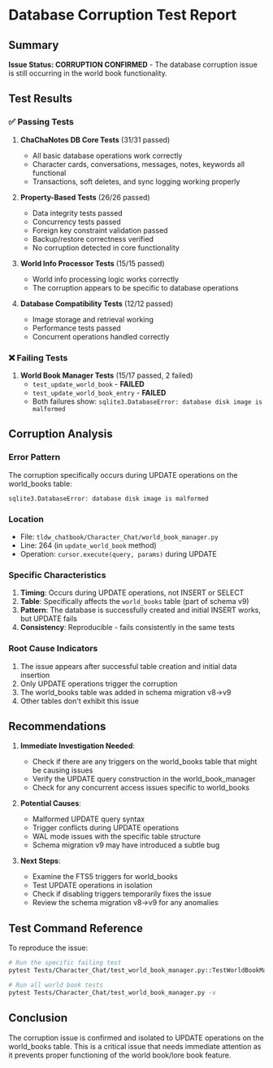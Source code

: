 # Database Corruption Test Report

## Summary

**Issue Status: CORRUPTION CONFIRMED** - The database corruption issue is still occurring in the world book functionality.

## Test Results

### ✅ Passing Tests
1. **ChaChaNotes DB Core Tests** (31/31 passed)
   - All basic database operations work correctly
   - Character cards, conversations, messages, notes, keywords all functional
   - Transactions, soft deletes, and sync logging working properly

2. **Property-Based Tests** (26/26 passed)
   - Data integrity tests passed
   - Concurrency tests passed
   - Foreign key constraint validation passed
   - Backup/restore correctness verified
   - No corruption detected in core functionality

3. **World Info Processor Tests** (15/15 passed)
   - World info processing logic works correctly
   - The corruption appears to be specific to database operations

4. **Database Compatibility Tests** (12/12 passed)
   - Image storage and retrieval working
   - Performance tests passed
   - Concurrent operations handled correctly

### ❌ Failing Tests
1. **World Book Manager Tests** (15/17 passed, 2 failed)
   - `test_update_world_book` - **FAILED**
   - `test_update_world_book_entry` - **FAILED**
   - Both failures show: `sqlite3.DatabaseError: database disk image is malformed`

## Corruption Analysis

### Error Pattern
The corruption specifically occurs during UPDATE operations on the world_books table:
```
sqlite3.DatabaseError: database disk image is malformed
```

### Location
- File: `tldw_chatbook/Character_Chat/world_book_manager.py`
- Line: 264 (in `update_world_book` method)
- Operation: `cursor.execute(query, params)` during UPDATE

### Specific Characteristics
1. **Timing**: Occurs during UPDATE operations, not INSERT or SELECT
2. **Table**: Specifically affects the `world_books` table (part of schema v9)
3. **Pattern**: The database is successfully created and initial INSERT works, but UPDATE fails
4. **Consistency**: Reproducible - fails consistently in the same tests

### Root Cause Indicators
1. The issue appears after successful table creation and initial data insertion
2. Only UPDATE operations trigger the corruption
3. The world_books table was added in schema migration v8→v9
4. Other tables don't exhibit this issue

## Recommendations

1. **Immediate Investigation Needed**:
   - Check if there are any triggers on the world_books table that might be causing issues
   - Verify the UPDATE query construction in the world_book_manager
   - Check for any concurrent access issues specific to world_books

2. **Potential Causes**:
   - Malformed UPDATE query syntax
   - Trigger conflicts during UPDATE operations
   - WAL mode issues with the specific table structure
   - Schema migration v9 may have introduced a subtle bug

3. **Next Steps**:
   - Examine the FTS5 triggers for world_books
   - Test UPDATE operations in isolation
   - Check if disabling triggers temporarily fixes the issue
   - Review the schema migration v8→v9 for any anomalies

## Test Command Reference

To reproduce the issue:
```bash
# Run the specific failing test
pytest Tests/Character_Chat/test_world_book_manager.py::TestWorldBookManager::test_update_world_book -vvs

# Run all world book tests
pytest Tests/Character_Chat/test_world_book_manager.py -v
```

## Conclusion

The corruption issue is confirmed and isolated to UPDATE operations on the world_books table. This is a critical issue that needs immediate attention as it prevents proper functioning of the world book/lore book feature.